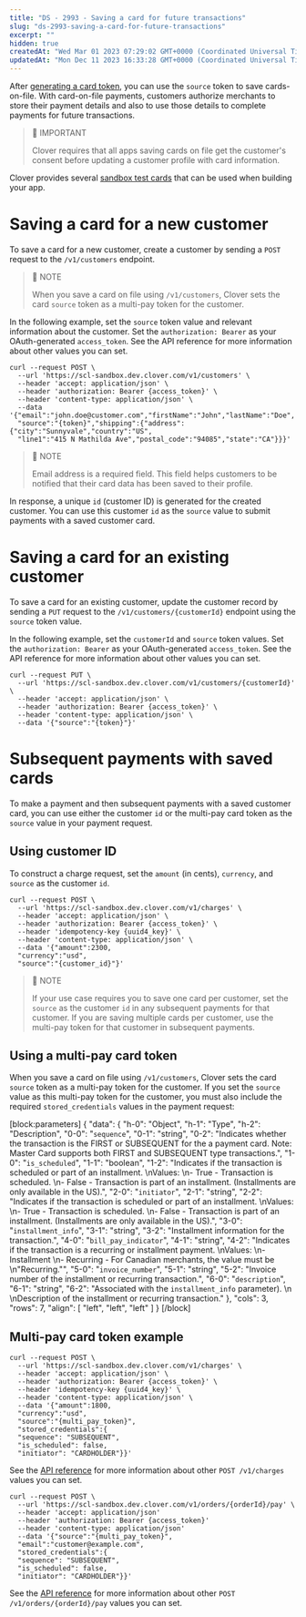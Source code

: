 ```yaml
---
title: "DS - 2993 - Saving a card for future transactions"
slug: "ds-2993-saving-a-card-for-future-transactions"
excerpt: ""
hidden: true
createdAt: "Wed Mar 01 2023 07:29:02 GMT+0000 (Coordinated Universal Time)"
updatedAt: "Mon Dec 11 2023 16:33:28 GMT+0000 (Coordinated Universal Time)"
---
```

After [generating a card token](doc:ecommerce-generating-a-card-token), you can use the `source` token to save cards-on-file. With card-on-file payments, customers authorize merchants to store their payment details and also to use those details to complete payments for future transactions.

> 🚧 IMPORTANT
> 
> Clover requires that all apps saving cards on file get the customer's consent before updating a customer profile with card information.

Clover provides several [sandbox test cards](doc:test-card-numbers) that can be used when building your app. 

# Saving a card for a new customer

To save a card for a new customer, create a customer by sending a `POST` request to the `/v1/customers` endpoint.

> 📘 NOTE
> 
> When you save a card on file using `/v1/customers`, Clover sets the card `source` token as a multi-pay token for the customer.

In the following example, set the `source` token value and relevant information about the customer. Set the `authorization: Bearer` as your OAuth-generated `access_token`. See the API reference for more information about other values you can set.

```curl
curl --request POST \
  --url 'https://scl-sandbox.dev.clover.com/v1/customers' \
  --header 'accept: application/json' \
  --header 'authorization: Bearer {access_token}' \
  --header 'content-type: application/json' \
  --data '{"email":"john.doe@customer.com","firstName":"John","lastName":"Doe",
  "source":"{token}","shipping":{"address":{"city":"Sunnyvale","country":"US",
  "line1":"415 N Mathilda Ave","postal_code":"94085","state":"CA"}}}'
```

> 📘 NOTE
> 
> Email address is a required field. This field helps customers to be notified that their card data has been saved to their profile.

In response, a unique `id` (customer ID) is generated for the created customer. You can use this customer `id` as the `source` value to submit payments with a saved customer card.

# Saving a card for an existing customer

To save a card for an existing customer, update the customer record by sending a `PUT` request to the `/v1/customers/{customerId}` endpoint using the `source` token value.

In the following example, set the `customerId` and `source` token values. Set the `authorization: Bearer` as your OAuth-generated `access_token`. See the API reference for more information about other values you can set.

```curl
curl --request PUT \
  --url 'https://scl-sandbox.dev.clover.com/v1/customers/{customerId}' \
  --header 'accept: application/json' \
  --header 'authorization: Bearer {access_token}' \
  --header 'content-type: application/json' \
  --data '{"source":"{token}"}'
```

# Subsequent payments with saved cards

To make a payment and then subsequent payments with a saved customer card, you can use either the customer `id` or the multi-pay card token as the `source` value in your payment request.

## Using customer ID

To construct a charge request, set the `amount` (in cents), `currency`, and `source` as the customer `id`.

```curl Subsequent charge with a customer ID
curl --request POST \
  --url 'https://scl-sandbox.dev.clover.com/v1/charges' \
  --header 'accept: application/json' \
  --header 'authorization: Bearer {access_token}' \
  --header 'idempotency-key {uuid4_key}' \
  --header 'content-type: application/json' \
  --data '{"amount":2300,
  "currency":"usd",
  "source":"{customer_id}"}'
```

> 📘 NOTE
> 
> If your use case requires you to save one card per customer, set the `source` as the customer `id` in any subsequent payments for that customer. If you are saving multiple cards per customer, use the multi-pay token for that customer in subsequent payments.

## Using a multi-pay card token

When you save a card on file using `/v1/customers`, Clover sets the card `source` token as a multi-pay token for the customer. If you set the `source` value as this multi-pay token for the customer, you must also include the required `stored_credentials` values in the payment request:

[block:parameters]
{
  "data": {
    "h-0": "Object",
    "h-1": "Type",
    "h-2": "Description",
    "0-0": "`sequence`",
    "0-1": "string",
    "0-2": "Indicates whether the transaction is the FIRST or SUBSEQUENT for the a payment card. Note: Master Card  supports both FIRST and SUBSEQUENT type transactions.",
    "1-0": "`is_scheduled`",
    "1-1": "boolean",
    "1-2": "Indicates if the transaction is scheduled or part of an installment.  \nValues:  \n- True - Transaction is scheduled.  \n- False - Transaction is part of an installment. (Installments are only available in the US).",
    "2-0": "`initiator`",
    "2-1": "string",
    "2-2": "Indicates if the transaction is scheduled or part of an installment.  \nValues:  \n- True - Transaction is scheduled.  \n- False - Transaction is part of an installment. (Installments are only available in the US).",
    "3-0": "`installment_info`",
    "3-1": "string",
    "3-2": "Installment information for the transaction.",
    "4-0": "`bill_pay_indicator`",
    "4-1": "string",
    "4-2": "Indicates if the transaction is a recurring or installment payment.  \nValues:  \n- Installment  \n- Recurring - For Canadian merchants, the value must be  \n\"Recurring.\"",
    "5-0": "`invoice_number`",
    "5-1": "string",
    "5-2": "Invoice number of the installment or recurring transaction.",
    "6-0": "`description`",
    "6-1": "string",
    "6-2": "Associated with the `installment_info` parameter).  \n  \nDescription of the installment or recurring transaction."
  },
  "cols": 3,
  "rows": 7,
  "align": [
    "left",
    "left",
    "left"
  ]
}
[/block]


## Multi-pay card token example

```curl Subsequent charge with a multi-pay card token for the customer
curl --request POST \
  --url 'https://scl-sandbox.dev.clover.com/v1/charges' \
  --header 'accept: application/json' \
  --header 'authorization: Bearer {access_token}' \
  --header 'idempotency-key {uuid4_key}' \
  --header 'content-type: application/json' \
  --data '{"amount":1800,
  "currency":"usd",
  "source":"{multi_pay_token}",
  "stored_credentials":{
  "sequence": "SUBSEQUENT",
  "is_scheduled": false,
  "initiator": "CARDHOLDER"}}'
```

See the [API reference](https://docs.clover.com/reference/createcharge) for more information about other `POST /v1/charges` values you can set.

```curl Order payment with a multi-pay card token for the customer
curl --request POST \
  --url 'https://scl-sandbox.dev.clover.com/v1/orders/{orderId}/pay' \
  --header 'accept: application/json'
  --header 'authorization: Bearer {access_token}'
  --header 'content-type: application/json'
  --data '{"source":"{multi_pay_token}",
  "email":"customer@example.com",
  "stored_credentials":{
  "sequence": "SUBSEQUENT",
  "is_scheduled": false,
  "initiator": "CARDHOLDER"}}'
```

See the [API reference](https://docs.clover.com/reference/postordersidpay) for more information about other `POST /v1/orders/{orderId}/pay` values you can set.
